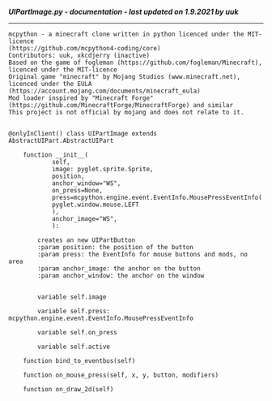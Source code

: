 ***UIPartImage.py - documentation - last updated on 1.9.2021 by uuk***
___

    mcpython - a minecraft clone written in python licenced under the MIT-licence 
    (https://github.com/mcpython4-coding/core)
    Contributors: uuk, xkcdjerry (inactive)
    Based on the game of fogleman (https://github.com/fogleman/Minecraft), licenced under the MIT-licence
    Original game "minecraft" by Mojang Studios (www.minecraft.net), licenced under the EULA
    (https://account.mojang.com/documents/minecraft_eula)
    Mod loader inspired by "Minecraft Forge" (https://github.com/MinecraftForge/MinecraftForge) and similar
    This project is not official by mojang and does not relate to it.


    @onlyInClient() class UIPartImage extends AbstractUIPart.AbstractUIPart

        function __init__(
                self,
                image: pyglet.sprite.Sprite,
                position,
                anchor_window="WS",
                on_press=None,
                press=mcpython.engine.event.EventInfo.MousePressEventInfo(
                pyglet.window.mouse.LEFT
                ),
                anchor_image="WS",
                ):
            
            creates an new UIPartButton
            :param position: the position of the button
            :param press: the EventInfo for mouse buttons and mods, no area
            :param anchor_image: the anchor on the button
            :param anchor_window: the anchor on the window


            variable self.image

            variable self.press: mcpython.engine.event.EventInfo.MousePressEventInfo

            variable self.on_press

            variable self.active

        function bind_to_eventbus(self)

        function on_mouse_press(self, x, y, button, modifiers)

        function on_draw_2d(self)